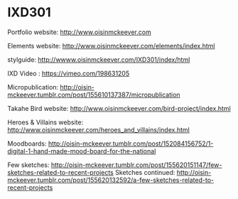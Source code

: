 # IXD301

Portfolio website: http://www.oisinmckeever.com

Elements website: http://www.oisinmckeever.com/elements/index.html

stylguide: http://wwww.oisinmckeever.com/IXD301/index/html

IXD Video : https://vimeo.com/198631205

Micropublication: http://oisin-mckeever.tumblr.com/post/155610137387/micropublication






Takahe Bird website: http://www.oisinmckeever.com/bird-project/index.html

Heroes & Villains website: http://www.oisinmckeever.com/heroes_and_villains/index.html


Moodboards: http://oisin-mckeever.tumblr.com/post/152084156752/1-digital-1-hand-made-mood-board-for-the-national

Few sketches: http://oisin-mckeever.tumblr.com/post/155620151147/few-sketches-related-to-recent-projects
Sketches continued:  http://oisin-mckeever.tumblr.com/post/155620132592/a-few-sketches-related-to-recent-projects
